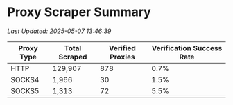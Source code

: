 # Proxy Scraper Summary

_Last Updated: 2025-05-07 13:46:39_

| Proxy Type | Total Scraped | Verified Proxies | Verification Success Rate |
|------------|--------------|------------------|--------------------------|
| HTTP | 129,907 | 878 | 0.7% |
| SOCKS4 | 1,966 | 30 | 1.5% |
| SOCKS5 | 1,313 | 72 | 5.5% |
